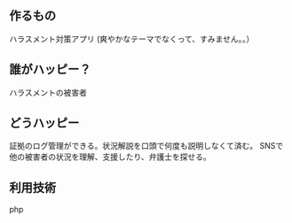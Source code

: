 
## 作るもの

ハラスメント対策アプリ
(爽やかなテーマでなくって、すみません。。）




## 誰がハッピー？

ハラスメントの被害者



## どうハッピー

証拠のログ管理ができる。状況解説を口頭で何度も説明しなくて済む。
SNSで他の被害者の状況を理解、支援したり、弁護士を探せる。



## 利用技術
php
